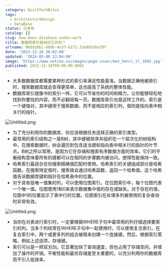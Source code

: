 ```yaml
---
category: QuickTechBites
tags:
  - ArchitectureDesign
  - DataBase
status: 已发布
catalog: []
slug: how-does-database-index-work
title: 数据库索引是如何工作的？
urlname: 068d18b1-489b-4e37-b172-33e892d6a70f
date: '2023-12-10 20:02:00'
updated: '2024-05-08 23:04:00'
image: 'https://www.notion.so/images/page-cover/met_henri_tl_1892.jpg'
published: 2022-12-10T08:00:00.000Z
---
```

- 大多数数据库都需要某种形式的索引来满足性能基准。当数据正确地被索引时，搜索数据库就会变得更简单，这也提高了系统的整体性能。
- 数据库索引就像书的索引一样。它可以节省你的时间和精力，让你能够轻松地找到你要找的内容，而不必翻阅每一页。数据库索引也是这样工作的。索引是一个键值对，其中键用于搜索数据，而不是相应的索引列，值则是指向表中相关行的指针。

![Untitled.png](https://prod-files-secure.s3.us-west-2.amazonaws.com/5d24fe63-e567-4804-86f9-9fdc62e13082/3e87f042-644d-48ab-9a58-227f3d930d71/Untitled.png?X-Amz-Algorithm=AWS4-HMAC-SHA256&X-Amz-Content-Sha256=UNSIGNED-PAYLOAD&X-Amz-Credential=ASIAZI2LB4665K7W6EQD%2F20250402%2Fus-west-2%2Fs3%2Faws4_request&X-Amz-Date=20250402T213415Z&X-Amz-Expires=3600&X-Amz-Security-Token=IQoJb3JpZ2luX2VjEHYaCXVzLXdlc3QtMiJIMEYCIQDZ2huS%2Bt5d2AnNsz75QBeWabUkmMt%2FG%2FRomUHilf2eAQIhAKBU4RFaHvvafoSUxv%2F3Ojw1gwDrpddTUELY16E%2Fb7SpKogECN%2F%2F%2F%2F%2F%2F%2F%2F%2F%2F%2FwEQABoMNjM3NDIzMTgzODA1Igy%2FWn9FFYZoxn7C9cYq3AO5rr2%2Brevywsegsy793Yyt3cJ53JSDMIoH7hf3mno7%2F7xvtG%2F7%2FK81A8Afl24klNVXJX%2BUAER62Q7JBTldWwKFpc2qqpov5Lwgi8NBqXVMRlLJ8J4%2Bzmk3qid%2FqO2yP1OsS8VGWhZ5j8%2FQHEVQ8wL0y9cf1U95cV0Yt16q1UcRAJ%2BmHeHLzeVE7eEC3W897VM0lijj2Yn2Kns7bX8XfAxaeSlkT%2FAbBitLxpuoraYsJ8EeOcPCodM8dICNQB7bJ%2F6zNfeaqNPJt5s5XsE7h2JfDMvEeXdHQvA%2B9aWyXsIakFD7wkNvzDutmCEfaAWQjQFKd5DTUAPLmSqEnYFB%2FE8OiXQUckKHqP6rqOYMLVcKud8xbMOut%2F1HiomvYLBpjbkwIXNaxmGNiaEx2UWnJ44qHmDSgmZXr%2BY4zBUfnDufiG%2BIfvwa4637pYi%2BTonPWY%2BgVNwYIVPEW7rzUhI4wqH4S8Lk57tK%2Fd%2FZlqtp0Sg6LH5%2BxlWJIXHBk026nCepP9OG277y5VZc0WizTOBaFfZEkLHzHSBaYq4ygKahNOFABLCJURQfR5sdPG6ppTP74ypVceGmyC4p7nUpkUcV3PglEdqS30p51t0ywUZHml8hKlNscEPkkkVbp%2FEGoDC01ra%2FBjqkAcu%2BoMBuklu1eBpgvM%2F5OIfNt9CD%2FlFHU%2FLAH93oh1b%2BvvHNV2jlCMVEHelxzhvNZXPjWBQ3HMc8L4C9oDLRKQXGVlqJFt4%2BXVbmKi0u7np8gbwTFXGaKFBoLYt9rcDXGaJ%2FfizzLW6fLPElbYWQ9BmeR61O59PivvgwiWepTy%2Fq09K%2B%2FY%2FM04%2FqOGcwj7RWNq6pW2dcfG8Kz8SbuH1bsOzJ%2F4RV&X-Amz-Signature=0cb07a4f6abf7884417435903a95b261d0d9bfe8598c6f0f5241d843c24c7bc3&X-Amz-SignedHeaders=host&x-id=GetObject)

- 为了充分利用你的数据库，你应该根据任务选择正确的索引类型。
- 最常用的索引结构之一是B树，其中键被排序并组织在一个层次化的树结构中。在搜索数据时，树会遍历到包含适当键和指向表中相关行的指针的叶节点。B树之所以常用，是因为它在存储和搜索有序数据方面的效率。它们的平衡结构意味着所有的键都可以在相同的步骤数内被访问，使得性能保持一致。
- 哈希索引最适合在你搜索精确值匹配时使用。哈希索引的关键组成部分是哈希函数。在搜索特定值时，搜索值会通过哈希函数，返回一个哈希值。这个哈希值告诉数据库键和指针在哈希表中的位置。
- 对于具有低唯一值集的列，可以使用位图索引。在位图索引中，每个位图代表一个唯一值。位图使用1和0来表示数据集中值的存在或缺失。对于存在的值，位图中1的位置显示了表中行的位置。位图索引在处理多列被使用的复杂查询时非常有效。

![Untitled.png](https://prod-files-secure.s3.us-west-2.amazonaws.com/5d24fe63-e567-4804-86f9-9fdc62e13082/25e88b4a-737d-484e-85cc-b7fe2444aa3c/Untitled.png?X-Amz-Algorithm=AWS4-HMAC-SHA256&X-Amz-Content-Sha256=UNSIGNED-PAYLOAD&X-Amz-Credential=ASIAZI2LB4665K7W6EQD%2F20250402%2Fus-west-2%2Fs3%2Faws4_request&X-Amz-Date=20250402T213415Z&X-Amz-Expires=3600&X-Amz-Security-Token=IQoJb3JpZ2luX2VjEHYaCXVzLXdlc3QtMiJIMEYCIQDZ2huS%2Bt5d2AnNsz75QBeWabUkmMt%2FG%2FRomUHilf2eAQIhAKBU4RFaHvvafoSUxv%2F3Ojw1gwDrpddTUELY16E%2Fb7SpKogECN%2F%2F%2F%2F%2F%2F%2F%2F%2F%2F%2FwEQABoMNjM3NDIzMTgzODA1Igy%2FWn9FFYZoxn7C9cYq3AO5rr2%2Brevywsegsy793Yyt3cJ53JSDMIoH7hf3mno7%2F7xvtG%2F7%2FK81A8Afl24klNVXJX%2BUAER62Q7JBTldWwKFpc2qqpov5Lwgi8NBqXVMRlLJ8J4%2Bzmk3qid%2FqO2yP1OsS8VGWhZ5j8%2FQHEVQ8wL0y9cf1U95cV0Yt16q1UcRAJ%2BmHeHLzeVE7eEC3W897VM0lijj2Yn2Kns7bX8XfAxaeSlkT%2FAbBitLxpuoraYsJ8EeOcPCodM8dICNQB7bJ%2F6zNfeaqNPJt5s5XsE7h2JfDMvEeXdHQvA%2B9aWyXsIakFD7wkNvzDutmCEfaAWQjQFKd5DTUAPLmSqEnYFB%2FE8OiXQUckKHqP6rqOYMLVcKud8xbMOut%2F1HiomvYLBpjbkwIXNaxmGNiaEx2UWnJ44qHmDSgmZXr%2BY4zBUfnDufiG%2BIfvwa4637pYi%2BTonPWY%2BgVNwYIVPEW7rzUhI4wqH4S8Lk57tK%2Fd%2FZlqtp0Sg6LH5%2BxlWJIXHBk026nCepP9OG277y5VZc0WizTOBaFfZEkLHzHSBaYq4ygKahNOFABLCJURQfR5sdPG6ppTP74ypVceGmyC4p7nUpkUcV3PglEdqS30p51t0ywUZHml8hKlNscEPkkkVbp%2FEGoDC01ra%2FBjqkAcu%2BoMBuklu1eBpgvM%2F5OIfNt9CD%2FlFHU%2FLAH93oh1b%2BvvHNV2jlCMVEHelxzhvNZXPjWBQ3HMc8L4C9oDLRKQXGVlqJFt4%2BXVbmKi0u7np8gbwTFXGaKFBoLYt9rcDXGaJ%2FfizzLW6fLPElbYWQ9BmeR61O59PivvgwiWepTy%2Fq09K%2B%2FY%2FM04%2FqOGcwj7RWNq6pW2dcfG8Kz8SbuH1bsOzJ%2F4RV&X-Amz-Signature=d0f3dd827ba47dc771ac71a682be9f965673ecd362e675ae2730cc17af99087b&X-Amz-SignedHeaders=host&x-id=GetObject)

- 当你在对表进行索引时，一定要根据WHERE子句中最常用的列仔细选择要索引的列。当多个列经常在WHERE子句中一起使用时，可以使用复合索引。在复合索引中，两个或更多列的组合被用来创建一个连接键。然后，根据索引策略，例如上述选项，存储键。
- 索引可以是一把双刃剑。它显著加快了查询速度，但也占用了存储空间，并增加了操作的开销。平衡性能和最优存储是至关重要的，以充分利用你的数据库而不引入低效率。
